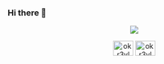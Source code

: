 ### Hi there 👋

<p align="center">
  <img src="https://1.bp.blogspot.com/-lKJKpqe85y4/XVVYr9-WHRI/AAAAAAAAB9M/-h245-Fg-nYbZqvO0RV0tlfhxQ8sqvEawCLcBGAs/s1600/Sampler.gif">
</p>

<p align="center">
<a href="https://twitter.com/okr3vl" target="blank"><img align="center" src="https://cdn.jsdelivr.net/npm/simple-icons@3.0.1/icons/twitter.svg" alt="okr3vl" height="30" width="40" /></a>
<a href="https://github.com/okr3vl" target="blank"><img align="center" src="https://cdn.jsdelivr.net/npm/simple-icons@3.0.1/icons/github.svg" alt="okr3vl" height="30" width="40" /></a>
</p>

<!--
              **okr3vl/okr3vl**

        ✨ WHAT ARE YOU LOOKING FOR ? ✨
-->
